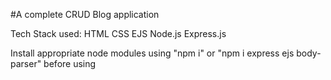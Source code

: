#A complete CRUD Blog application

Tech Stack used:
HTML
CSS
EJS
Node.js
Express.js

Install appropriate node modules using "npm i" or "npm i express ejs body-parser" before using
